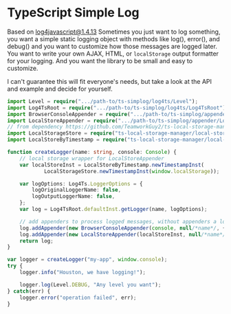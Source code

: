 TypeScript Simple Log
==============

Based on [log4javascript@1.4.13](http://log4javascript.org/)
Sometimes you just want to log something, you want a simple static logging object with methods like log(), error(), and debug() and you want to customize how those messages are logged later. 
You want to write your own AJAX, HTML, or `localStorage` output formatter for your logging. 
And you want the library to be small and easy to customize.

I can't guarantee this will fit everyone's needs, but take a look at the API and example and decide for yourself.
```ts
import Level = require(".../path-to/ts-simplog/log4ts/Level");
import Log4TsRoot = require(".../path-to/ts-simplog/log4ts/Log4TsRoot");
import BrowserConsoleAppender = require(".../path-to/ts-simplog/appender/BrowserConsoleAppender");
import LocalStoreAppender = require(".../path-to/ts-simplog/appender/LocalStoreAppender");
// from dependency https://github.com/TeamworkGuy2/ts-local-storage-manager
import LocalStorageStore = require("ts-local-storage-manager/local-store/LocalStorageStore");
import LocalStoreByTimestamp = require("ts-local-storage-manager/local-store/LocalStoreByTimestamp");

function createLogger(name: string, console: Console) {
    // local storage wrapper for LocalStoreAppender
    var localStoreInst = LocalStoreByTimestamp.newTimestampInst(
            LocalStorageStore.newTimestampInst(window.localStorage));

    var logOptions: Log4Ts.LoggerOptions = {
        logOriginalLoggerName: false,
        logOutputLoggerName: false,
    };
    var log = Log4TsRoot.defaultInst.getLogger(name, logOptions);

    // add appenders to process logged messages, without appenders a logger does nothing
    log.addAppender(new BrowserConsoleAppender(console, null/*name*/, { doLogName: false }));
    log.addAppender(new LocalStoreAppender(localStoreInst, null/*name*/, true, { doLogName: false }));
    return log;
}

var logger = createLogger("my-app", window.console);
try {
    logger.info("Houston, we have logging!");

    logger.log(Level.DEBUG, "Any level you want");
} catch(err) {
    logger.error("operation failed", err);
}
```